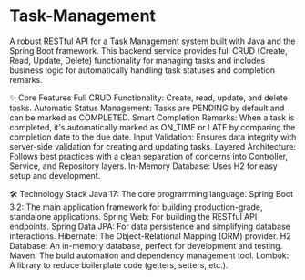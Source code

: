 # Task-Management
A robust RESTful API for a Task Management system built with Java and the Spring Boot framework. This backend service provides full CRUD (Create, Read, Update, Delete) functionality for managing tasks and includes business logic for automatically handling task statuses and completion remarks.


✨ Core Features
Full CRUD Functionality: Create, read, update, and delete tasks.
Automatic Status Management: Tasks are PENDING by default and can be marked as COMPLETED.
Smart Completion Remarks: When a task is completed, it's automatically marked as ON_TIME or LATE by comparing the completion date to the due date.
Input Validation: Ensures data integrity with server-side validation for creating and updating tasks.
Layered Architecture: Follows best practices with a clean separation of concerns into Controller, Service, and Repository layers.
In-Memory Database: Uses H2 for easy setup and development.


🛠️ Technology Stack
Java 17: The core programming language.
Spring Boot 3.2: The main application framework for building production-grade, standalone applications.
Spring Web: For building the RESTful API endpoints.
Spring Data JPA: For data persistence and simplifying database interactions.
Hibernate: The Object-Relational Mapping (ORM) provider.
H2 Database: An in-memory database, perfect for development and testing.
Maven: The build automation and dependency management tool.
Lombok: A library to reduce boilerplate code (getters, setters, etc.).
